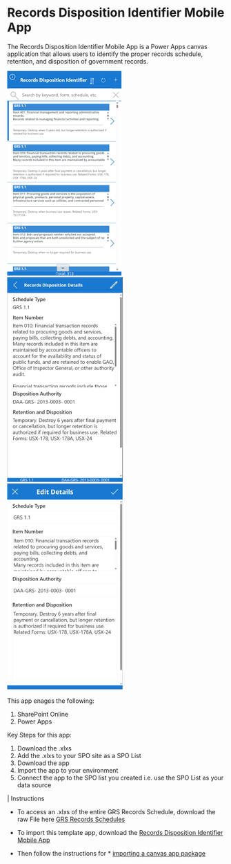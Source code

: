 # Records Disposition Identifier Mobile App

The Records Disposition Identifier Mobile App is a Power Apps canvas application that allows users to identify the proper records schedule, retention, and disposition of government records.

![App Image](https://github.com/TaraCTS/Images-and-Logos/blob/main/MainScreen_Resized_Resized.png)
![App Image](https://github.com/TaraCTS/Images-and-Logos/blob/main/DetailsScreen_Resized.png)
![App Image](https://github.com/TaraCTS/Images-and-Logos/blob/main/EditScreen_Resized.png)

This app enages the following:
1. SharePoint Online
2. Power Apps

Key Steps for this app:
1. Download the .xlxs
2. Add the .xlxs to your SPO site as a SPO List
3. Download the app
4. Import the app to your environment
5. Connect the app to the SPO list you created i.e. use the SPO List as your data source

| Instructions

* To access an .xlxs of the entire GRS Records Schedule, download the raw File here [GRS Records Schedules](https://github.com/TaraCTS/Manifest/blob/main/Sample%20Apps/Demo/Records%20Disposition%20Identifier%20Mobile%20App/GRS%20Records%20Schedules.xlsx)

* To import this template app, download the [Records Disposition Identifier Mobile App](https://github.com/TaraCTS/Manifest/blob/main/Demos/Records%20Disposition%20Identifier%20Mobile%20App/RecordsDispositionIdentifierMobileApp_20240327191404.zip)

* Then follow the instructions for * [importing a canvas app package](https://www.docs.microsoft.com/en-us/powerapps/maker/canvas-apps/export-import-app#importing-a-canvas-app-package)
